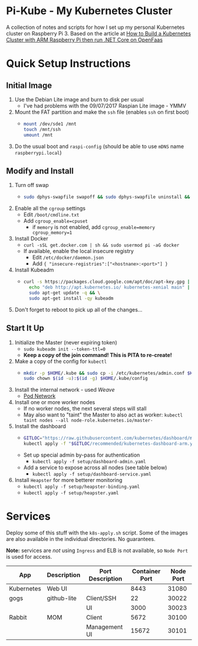 # Pi-Kube - My Kubernetes Cluster
A collection of notes and scripts for how I set up my personal Kubernetes cluster on
Raspberry Pi 3. Based on the article at
[How to Build a Kubernetes Cluster with ARM Raspberry Pi then run .NET Core on OpenFaas](https://www.hanselman.com/blog/HowToBuildAKubernetesClusterWithARMRaspberryPiThenRunNETCoreOnOpenFaas.aspx)

# Quick Setup Instructions
## Initial Image
1. Use the Debian Lite image and burn to disk per usual
   - I've had problems with the 09/07/2017 Raspian Lite image - YMMV
1. Mount the FAT partition and make the `ssh` file (enables `ssh` on first boot)
   - ```bash
     mount /dev/sde1 /mnt
     touch /mnt/ssh
     umount /mnt
     ```
1. Do the usual boot and `raspi-config` (should be able to use `mDNS` name `raspberrypi.local`)

## Modify and Install
1. Turn off swap 
   - ```bash
     sudo dphys-swapfile swapoff && sudo dphys-swapfile uninstall && sudo update-rc.d dphys-swapfile remove
     ```
1. Enable all the `cgroup` settings
   - Edit `/boot/cmdline.txt`
   - Add `cgroup_enable=cpuset`
     - if `memory` is not enabled, add `cgroup_enable=memory cgroup_memory=1`
1. Install Docker
   - `curl -sSL get.docker.com | sh && sudo usermod pi -aG docker`
   - If available, enable the local insecure registry
     - Edit `/etc/docker/daemon.json`
     - Add `{ "insecure-registries":["<hostnane>:<port>"] }`
1. Install Kubeadm
   - ```bash
     curl -s https://packages.cloud.google.com/apt/doc/apt-key.gpg | sudo apt-key add - && \
       echo "deb http://apt.kubernetes.io/ kubernetes-xenial main" | sudo tee /etc/apt/sources.list.d/kubernetes.list && \
       sudo apt-get update -q && \
       sudo apt-get install -qy kubeadm
     ```
1. Don't forget to reboot to pick up all of the changes...
     
## Start It Up
1. Initialize the Master (never expiring token)
   - `sudo kubeadm init --token-ttl=0`
   - **Keep a copy of the join command! This is PITA to re-create!**
1. Make a copy of the config for `kubectl`
   - ```bash
     mkdir -p $HOME/.kube && sudo cp -i /etc/kubernetes/admin.conf $HOME/.kube/config
     sudo chown $(id -u):$(id -g) $HOME/.kube/config
     ```
1. Install the internal network - used _Weave_
   - [Pod Network](https://kubernetes.io/docs/setup/independent/create-cluster-kubeadm/#pod-network)
1. Install one or more worker nodes
   - If no worker nodes, the next several steps will stall
   - May also want to "taint" the Master to also act as worker: `kubectl taint nodes --all node-role.kubernetes.io/master-`
1. Install the dashboard
   - ```bash
     GITLOC="https://raw.githubusercontent.com/kubernetes/dashboard/master/src/deploy/"
     kubectl apply -f "$GITLOC/recommended/kubernetes-dashboard-arm.yaml"
     ```
   - Set up special admin by-pass for authentication
     - `kubectl apply -f setup/dashboard-admin.yaml`
   - Add a service to expose across all nodes (see table below)
     - `kubectl apply -f setup/dashboard-service.yaml`
1. Install `Heapster` for more betterer monitoring
   - `kubectl apply -f setup/heapster-binding.yaml`
   - `kubectl apply -f setup/heapster.yaml`

# Services
Deploy some of this stuff with the `k8s-apply.sh` script. Some of the images are also available in the individual
directories. No guarantees.

**Note:** services are _not_ using `Ingress` and ELB is not available, so `Node Port` is used for access.

| App        | Description | Port Description | Container Port | Node Port |
|------------|-------------|------------------|----------------|-----------|
| Kubernetes | Web UI      |                  | 8443           | 31080 |
| gogs       | github-lite | Client/SSH       |    22          | 30022 |
|            |             | UI               |  3000          | 30023 |
| Rabbit     | MOM         | Client           |  5672          | 30100 |
|            |             | Management UI    | 15672          | 30101 |
